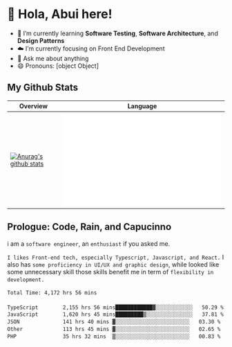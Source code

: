# 👋 Hola, Abui here!

- 🌱 I’m currently learning **Software Testing**, **Software Architecture**, and **Design Patterns**
- ☁️ I’m currently focusing on Front End Development
- 💬 Ask me about anything
- 😄 Pronouns: [object Object]

## My Github Stats

| Overview | Language |
| --- | --- |
|[![Anurag's github stats](https://github-readme-stats.vercel.app/api?username=abui-am&count_private=true)](https://github.com/anuraghazra/github-readme-stats)|![Language](https://raw.githubusercontent.com/abui-am/stats/c6455f656dfce7acd3951e5ec5b25d72af0b2ee3/generated/languages.svg)|

## Prologue: Code, Rain, and Capucinno
i am a `software engineer`, an `enthusiast` if you asked me. 

`I likes Front-end tech, especially Typescript, Javascript, and React.` I also has `some proficiency in UI/UX and graphic design`, while looked like some unnecessary skill those skills benefit me in term of `flexibility in development.`


<!--START_SECTION:waka-->

```txt
Total Time: 4,172 hrs 56 mins

TypeScript        2,155 hrs 56 mins████████████▓░░░░░░░░░░░░   50.29 %
JavaScript        1,620 hrs 45 mins█████████▒░░░░░░░░░░░░░░░   37.81 %
JSON              141 hrs 40 mins ▓░░░░░░░░░░░░░░░░░░░░░░░░   03.30 %
Other             113 hrs 45 mins ▓░░░░░░░░░░░░░░░░░░░░░░░░   02.65 %
PHP               35 hrs 32 mins  ▒░░░░░░░░░░░░░░░░░░░░░░░░   00.83 %
```

<!--END_SECTION:waka-->
